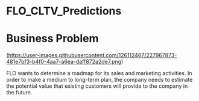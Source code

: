 # FLO_CLTV_Predictions
# Business Problem
(https://user-images.githubusercontent.com/126112467/227967873-481e7bf3-b4f0-4aa7-a6ea-daff872a2de7.png)

FLO wants to determine a roadmap for its sales and marketing activities. In order to make a medium to long-term plan, the company needs to estimate the potential value that existing customers will provide to the company in the future.
